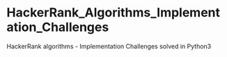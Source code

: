 # HackerRank_Algorithms_Implementation_Challenges
HackerRank algorithms - Implementation Challenges solved in Python3
